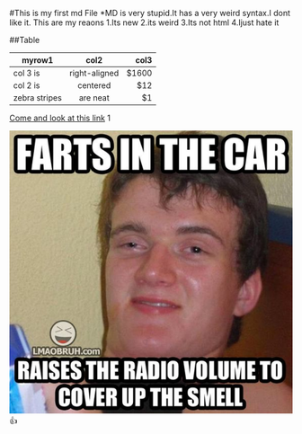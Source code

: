 #This is my first md File
*MD is very stupid.It has a very weird syntax.I dont like it.
This  are my reaons
1.Its new
2.its weird
3.Its not html
4.Ijust hate it

##Table

| myrow1        | col2          | col3  |
| ------------- |:-------------:| -----:|
| col 3 is      | right-aligned | $1600 |
| col 2 is      | centered      |   $12 |
| zebra stripes | are neat      |    $1 |


[Come and look at this link](http://www.google.com)
1




![Stupid](1.jpg)
:+1:
